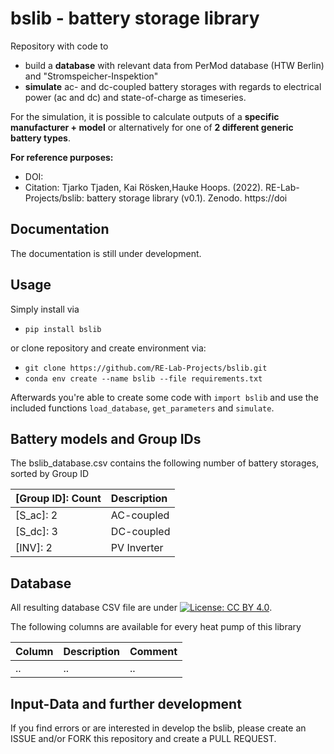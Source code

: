 # bslib - battery storage library

Repository with code to
 
- build a **database** with relevant data from PerMod database (HTW Berlin) and "Stromspeicher-Inspektion"
- **simulate** ac- and dc-coupled battery storages with regards to electrical power (ac and dc) and state-of-charge as timeseries.

For the simulation, it is possible to calculate outputs of a **specific manufacturer + model** or alternatively for one of **2 different generic battery types**. 

**For reference purposes:**
- DOI: 
- Citation: Tjarko Tjaden, Kai Rösken,Hauke Hoops. (2022). RE-Lab-Projects/bslib: battery storage library (v0.1). Zenodo. https://doi

## Documentation

The documentation is still under development.

## Usage

Simply install via

- `pip install bslib`

or clone repository and create environment via:

- `git clone https://github.com/RE-Lab-Projects/bslib.git`
- `conda env create --name bslib --file requirements.txt`

Afterwards you're able to create some code with `import bslib` and use the included functions `load_database`, `get_parameters` and `simulate`.

## Battery models and Group IDs
The bslib_database.csv contains the following number of battery storages, sorted by Group ID

| [Group ID]: Count | Description |
| :--- | :--- |
| [S_ac]: 2 | AC-coupled |
| [S_dc]: 3 | DC-coupled |
| [INV]: 2 | PV Inverter |


## Database

All resulting database CSV file are under [![License: CC BY 4.0](https://img.shields.io/badge/License-CC%20BY%204.0-lightgrey.svg)](https://creativecommons.org/licenses/by/4.0/).

The following columns are available for every heat pump of this library

| Column | Description | Comment |
| :--- | :--- | :--- |
| .. | .. | .. |


## Input-Data and further development

If you find errors or are interested in develop the bslib, please create an ISSUE and/or FORK this repository and create a PULL REQUEST.
